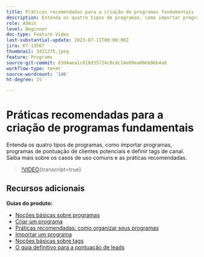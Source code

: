 ```yaml
---
title: Práticas recomendadas para a criação de programas fundamentais
description: Entenda os quatro tipos de programas, como importar programas, programas de pontuação de clientes potenciais e definir tags de canal. Saiba mais sobre os casos de uso comuns e as práticas recomendadas.
role: Admin
level: Beginner
doc-type: Feature Video
last-substantial-update: 2023-07-11T00:00:00Z
jira: KT-13567
thumbnail: 3421275.jpeg
feature: Programs
source-git-commit: 63d4aea1c818d35724c0cdc14e69ea00eb06b4a0
workflow-type: tm+mt
source-wordcount: '146'
ht-degree: 1%

---
```



# Práticas recomendadas para a criação de programas fundamentais

Entenda os quatro tipos de programas, como importar programas, programas de pontuação de clientes potenciais e definir tags de canal. Saiba mais sobre os casos de uso comuns e as práticas recomendadas.

>[!VIDEO](https://video.tv.adobe.com/v/3421275/?learn=on){transcript=true}

## Recursos adicionais

**Guias do produto:**

* [Noções básicas sobre programas](https://experienceleague.adobe.com/docs/marketo/using/product-docs/core-marketo-concepts/programs/creating-programs/understanding-programs.html)
* [Criar um programa](https://experienceleague.adobe.com/docs/marketo/using/product-docs/core-marketo-concepts/programs/creating-programs/create-a-program.html)
* [Práticas recomendadas: como organizar seus programas](https://experienceleague.adobe.com/docs/marketo/using/product-docs/core-marketo-concepts/programs/working-with-programs/best-practice-how-to-organize-your-programs.html)
* [Importar um programa](https://experienceleague.adobe.com/docs/marketo/using/product-docs/core-marketo-concepts/programs/working-with-programs/import-a-program.html)
* [Noções básicas sobre tags](https://experienceleague.adobe.com/docs/marketo/using/product-docs/core-marketo-concepts/programs/working-with-programs/understanding-tags.html)
* [O guia definitivo para a pontuação de leads](https://business.adobe.com/resources/guides/lead-scoring.html)
